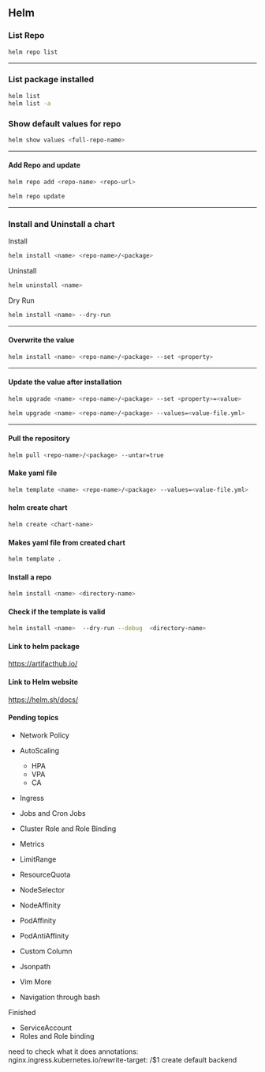 ## Helm

### List Repo
```sh
helm repo list
```
---
### List package installed
```sh
helm list
helm list -a
```

### Show default values for repo
```sh
helm show values <full-repo-name>
```

---
#### Add Repo and update
```sh
helm repo add <repo-name> <repo-url>
```
```sh
helm repo update
```
----
### Install and Uninstall a chart
Install
```sh
helm install <name> <repo-name>/<package>
```
Uninstall
```sh
helm uninstall <name>
```
Dry Run
```sh
helm install <name> --dry-run
```
----
#### Overwrite the value
```sh
helm install <name> <repo-name>/<package> --set <property>
```

---
#### Update the value after installation
```sh
helm upgrade <name> <repo-name>/<package> --set <property>=<value>
```
```sh
helm upgrade <name> <repo-name>/<package> --values=<value-file.yml>
```
---

#### Pull the repository
```sh
helm pull <repo-name>/<package> --untar=true
```




#### Make yaml file
```sh
helm template <name> <repo-name>/<package> --values=<value-file.yml>
```
#### helm create chart
```sh
helm create <chart-name> 
```
#### Makes yaml file from created chart
```sh
helm template .
```
#### Install a repo
```sh
helm install <name> <directory-name>
```
#### Check if the template is valid
```sh
helm install <name>  --dry-run --debug  <directory-name>
```
#### Link to helm package
https://artifacthub.io/

#### Link to Helm website
https://helm.sh/docs/


#### Pending topics
- Network Policy
- AutoScaling
    - HPA
    - VPA
    - CA
- Ingress
- Jobs and Cron Jobs
- Cluster Role and Role Binding
- Metrics
- LimitRange
- ResourceQuota
- NodeSelector
- NodeAffinity
- PodAffinity
- PodAntiAffinity

- Custom Column
- Jsonpath

- Vim More
- Navigation through bash

Finished
- ServiceAccount
- Roles and Role binding


need to check what it does
    annotations:
        nginx.ingress.kubernetes.io/rewrite-target: /$1
    create default backend